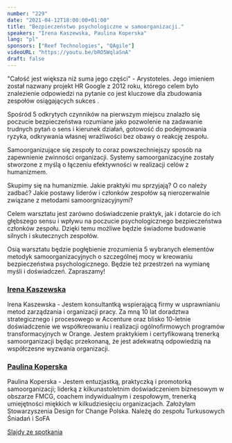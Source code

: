 ```yaml
---
number: "229"
date: "2021-04-12T18:00:00+01:00"
title: "Bezpieczeństwo psychologiczne w samoorganizacji."
speakers: "Irena Kaszewska, Paulina Koperska"
lang: "pl"
sponsors: ["Reef Technologies", "QAgile"]
videoURL: "https://youtu.be/bRO5WqlaSnA"
draft: false
---
```


"Całość jest większa niż suma jego części" - Arystoteles. Jego imieniem został nazwany projekt HR Google z 2012 roku, którego celem było znalezienie odpowiedzi na pytanie co jest kluczowe dla zbudowania zespołów osiągających sukces .

Spośród 5 odkrytych czynników na pierwszym miejscu znalazło się poczucie bezpieczeństwa rozumiane jako pozwolenie na zadawanie trudnych pytań o sens i kierunek działań, gotowość do podejmowania ryzyka, odkrywania własnej wrażliwości bez obawy o reakcję zespołu.

Samoorganizujące się zespoły to coraz powszechniejszy sposób na zapewnienie zwinności organizacji. Systemy samoorganizacyjne zostały stworzone z myślą o łączeniu efektywności w realizacji celów z humanizmem.

Skupimy się na humanizmie. Jakie praktyki mu sprzyjają? O co należy zadbać? Jakie postawy liderów i członków zespołów są nierozerwalnie związane z metodami samoorgnizacyjnymi?

Celem warsztatu jest zarówno doświadczenie praktyk, jak i dotarcie do ich głębszego sensu i wpływu na poczucie psychologicznego bezpieczeństwa członków zespołu. Dzięki temu możliwe będzie świadome budowanie silnych i skutecznych zespołów.

Osią warsztatu będzie pogłębienie zrozumienia 5 wybranych elementów metodyk samoorganizacyjnych o szczególnej mocy w kreowaniu bezpieczeństwa psychologicznego. Będzie też przestrzeń na wymianę myśli i doświadczeń. Zapraszamy!

###  <a href="http://linkedin.com/in/irena-kaszewska-a6b17638" target="_blank">Irena Kaszewska</a>

Irena Kaszewska - Jestem konsultantką wspierającą firmy w usprawnianiu metod zarządzania i organizacji pracy.
Za mną 10 lat doradztwa strategicznego i procesowego w Accenture oraz blisko 10-letnie doświadczenie we współkreowaniu i realizacji ogólnofirmowych programów transformacyjnych w Orange.
Jestem praktykiem i certyfikowaną trenerką samoorganizacji będąc przekonaną, że jest adekwatną odpowiedzią na współczesne wyzwania organizacji.
 
###  <a href="http://www.linkedin.com/in/paulinakoperska" target="_blank">Paulina Koperska</a>

Paulina Koperska - Jestem entuzjastką, praktyczką i promotorką samoorganizacji; liderką z kilkunastoletnim doświadczeniem biznesowym w obszarze FMCG, coachem indywidualnym i zespołowym, trenerką umiejętności miękkich w kilkudziesięciu organizacjach.
Założyłam Stowarzyszenia Design for Change Polska.
Należę do zespołu Turkusowych Śniadań i SoFA

<a href="Agile Warsaw_bezpieczeństwo psychologiczne_12.04.21.pdf" target="_blank">Slajdy ze spotkania</a>

